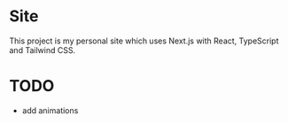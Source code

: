 # Site

This project is my personal site which uses Next.js with React, TypeScript and Tailwind CSS.

# TODO

- add animations
